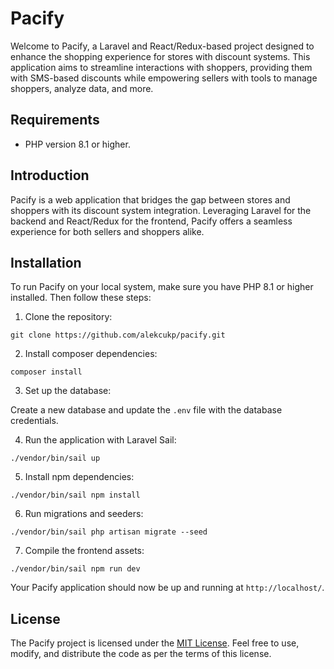 # Pacify

Welcome to Pacify, a Laravel and React/Redux-based project designed to enhance the shopping experience for stores with discount systems. This application aims to streamline interactions with shoppers, providing them with SMS-based discounts while empowering sellers with tools to manage shoppers, analyze data, and more.

## Requirements

- PHP version 8.1 or higher.

## Introduction

Pacify is a web application that bridges the gap between stores and shoppers with its discount system integration. Leveraging Laravel for the backend and React/Redux for the frontend, Pacify offers a seamless experience for both sellers and shoppers alike.

## Installation

To run Pacify on your local system, make sure you have PHP 8.1 or higher installed. Then follow these steps:

1. Clone the repository:

`git clone https://github.com/alekcukp/pacify.git`

2. Install composer dependencies:

`composer install`

3. Set up the database:

Create a new database and update the `.env` file with the database credentials.

4. Run the application with Laravel Sail:

`./vendor/bin/sail up`

5. Install npm dependencies:

`./vendor/bin/sail npm install`

6. Run migrations and seeders:

`./vendor/bin/sail php artisan migrate --seed`

7. Compile the frontend assets:

`./vendor/bin/sail npm run dev`

Your Pacify application should now be up and running at `http://localhost/`.

## License

The Pacify project is licensed under the [MIT License](https://opensource.org/license/mit/). Feel free to use, modify, and distribute the code as per the terms of this license.
